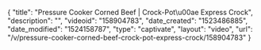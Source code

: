 {
    "title": "Pressure Cooker Corned Beef | Crock-Pot\u00ae Express Crock",
    "description": "",
    "videoid": "158904783",
    "date_created": "1523486885",
    "date_modified": "1524158787",
    "type": "captivate",
    "layout": "video",
    "url": "\/v\/pressure-cooker-corned-beef-crock-pot-express-crock\/158904783"
}